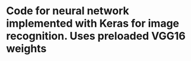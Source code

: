 # Code for neural network implemented with Keras for image recognition. Uses preloaded VGG16 weights

